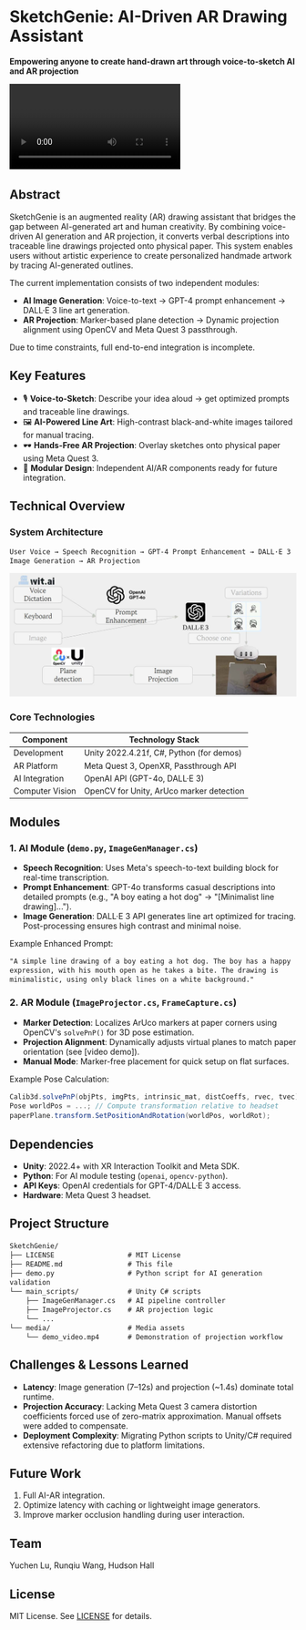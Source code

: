 # SketchGenie: AI-Driven AR Drawing Assistant  
**Empowering anyone to create hand-drawn art through voice-to-sketch AI and AR projection**  

![Demo Video](media/demo_video.mp4)  

## Abstract  
SketchGenie is an augmented reality (AR) drawing assistant that bridges the gap between AI-generated art and human creativity. By combining voice-driven AI generation and AR projection, it converts verbal descriptions into traceable line drawings projected onto physical paper. This system enables users without artistic experience to create personalized handmade artwork by tracing AI-generated outlines.  

The current implementation consists of two independent modules:  
- **AI Image Generation**: Voice-to-text → GPT-4 prompt enhancement → DALL·E 3 line art generation.  
- **AR Projection**: Marker-based plane detection → Dynamic projection alignment using OpenCV and Meta Quest 3 passthrough.  

Due to time constraints, full end-to-end integration is incomplete.  


## Key Features  
- 🎙️ **Voice-to-Sketch**: Describe your idea aloud → get optimized prompts and traceable line drawings.  
- 🖼️ **AI-Powered Line Art**: High-contrast black-and-white images tailored for manual tracing.  
- 🕶️ **Hands-Free AR Projection**: Overlay sketches onto physical paper using Meta Quest 3.  
- 🧩 **Modular Design**: Independent AI/AR components ready for future integration.  


## Technical Overview  
### System Architecture  
```
User Voice → Speech Recognition → GPT-4 Prompt Enhancement → DALL·E 3 Image Generation → AR Projection  
```  
![Overview of SketchGenie Architecture (Grey sections not completed due to time constraints)](media/pipeline.jpeg)  

### Core Technologies  
| Component         | Technology Stack                          |  
|-------------------|-------------------------------------------|  
| Development       | Unity 2022.4.21f, C#, Python (for demos)   |  
| AR Platform       | Meta Quest 3, OpenXR, Passthrough API      |  
| AI Integration    | OpenAI API (GPT-4o, DALL·E 3)              |  
| Computer Vision   | OpenCV for Unity, ArUco marker detection   |  


## Modules  
### 1. AI Module (`demo.py`, `ImageGenManager.cs`)  
- **Speech Recognition**: Uses Meta's speech-to-text building block for real-time transcription.  
- **Prompt Enhancement**: GPT-4o transforms casual descriptions into detailed prompts (e.g., "A boy eating a hot dog" → "[Minimalist line drawing]...").  
- **Image Generation**: DALL·E 3 API generates line art optimized for tracing. Post-processing ensures high contrast and minimal noise.  

Example Enhanced Prompt:  
```text  
"A simple line drawing of a boy eating a hot dog. The boy has a happy expression, with his mouth open as he takes a bite. The drawing is minimalistic, using only black lines on a white background."  
```  

### 2. AR Module (`ImageProjector.cs`, `FrameCapture.cs`)  
- **Marker Detection**: Localizes ArUco markers at paper corners using OpenCV's `solvePnP()` for 3D pose estimation.  
- **Projection Alignment**: Dynamically adjusts virtual planes to match paper orientation (see [video demo]).  
- **Manual Mode**: Marker-free placement for quick setup on flat surfaces.  

Example Pose Calculation:  
```csharp  
Calib3d.solvePnP(objPts, imgPts, intrinsic_mat, distCoeffs, rvec, tvec);  
Pose worldPos = ...; // Compute transformation relative to headset  
paperPlane.transform.SetPositionAndRotation(worldPos, worldRot);  
```  


## Dependencies  
- **Unity**: 2022.4+ with XR Interaction Toolkit and Meta SDK.  
- **Python**: For AI module testing (`openai`, `opencv-python`).  
- **API Keys**: OpenAI credentials for GPT-4/DALL·E 3 access.  
- **Hardware**: Meta Quest 3 headset.  


## Project Structure  
```  
SketchGenie/  
├── LICENSE                  # MIT License  
├── README.md                # This file  
├── demo.py                  # Python script for AI generation validation  
└── main_scripts/            # Unity C# scripts  
    ├── ImageGenManager.cs   # AI pipeline controller  
    ├── ImageProjector.cs    # AR projection logic  
    └── ...  
└── media/                   # Media assets  
    └── demo_video.mp4       # Demonstration of projection workflow  
```  


## Challenges & Lessons Learned  
- **Latency**: Image generation (7–12s) and projection (~1.4s) dominate total runtime.  
- **Projection Accuracy**: Lacking Meta Quest 3 camera distortion coefficients forced use of zero-matrix approximation. Manual offsets were added to compensate.  
- **Deployment Complexity**: Migrating Python scripts to Unity/C# required extensive refactoring due to platform limitations.  


## Future Work  
1. Full AI-AR integration.  
2. Optimize latency with caching or lightweight image generators.  
3. Improve marker occlusion handling during user interaction.  


## Team
Yuchen Lu, Runqiu Wang, Hudson Hall 


## License  
MIT License. See [LICENSE](LICENSE) for details.  
